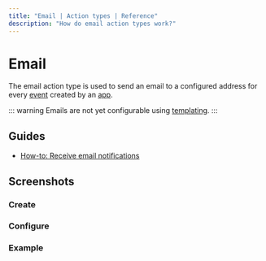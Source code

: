 ```yaml
---
title: "Email | Action types | Reference"
description: "How do email action types work?"
---
```


# Email

The email action type is used to send an email to a configured address for every [event](/reference/events/) created by an [app](/reference/apps/).

::: warning
Emails are not yet configurable using [templating](/reference/templating/).
:::

## Guides

* [How-to: Receive email notifications](/how-to/receive-email-notifications/)

## Screenshots

### Create

<CaptionedImage
  src="/images/modals/office-create-action-email.png"
  alt="The 'New action' dialog with the 'Email' action type selected in the Routegy admin app"
  width="75%"
/>

### Configure

<CaptionedImage
  src="/images/modals/office-create-action-email-filled.png"
  alt="The 'New action' dialog with the 'Email' action type configured in the Routegy admin app"
  width="75%"
/>

### Example

<CaptionedImage
  src="/images/actions/personal-office-coffee-machine-email.png"
  alt="An email generated by an interaction with a Routegy app named 'Coffee machine'"
  width="75%"
/>
